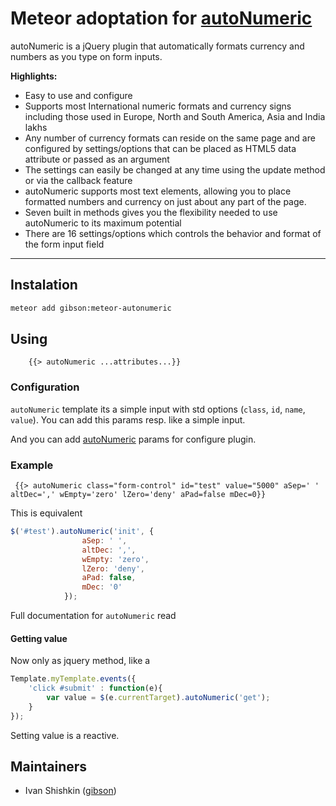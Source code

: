 # Meteor adoptation for [autoNumeric](https://github.com/BobKnothe/autoNumeric)

autoNumeric is a jQuery plugin that automatically formats currency and numbers as you type on form inputs. 

**Highlights:**
- Easy to use and configure
- Supports most International numeric formats and currency signs including those used in Europe, North and South America, Asia and India lakhs
- Any number of currency formats can reside on the same page and are configured by settings/options that can be placed as HTML5 data attribute or passed as an argument
- The settings can easily be changed at any time using the update method or via the callback feature
- autoNumeric supports most text elements, allowing you to place formatted numbers and currency on just about any part of the page.
- Seven built in methods gives you the flexibility needed to use autoNumeric to its maximum potential
- There are 16 settings/options which controls the behavior and format of the form input field

****

## Instalation

```sh
meteor add gibson:meteor-autonumeric
```
## Using
```
    {{> autoNumeric ...attributes...}}
```
### Configuration
``` autoNumeric ``` template its a simple input with std options (```class```, ```id```, ```name```, ```value```).
You can add this params resp. like a simple input.

And you can add [autoNumeric](https://github.com/BobKnothe/autoNumeric) params for configure plugin.

### Example
``` {{> autoNumeric class="form-control" id="test" value="5000" aSep=' ' altDec=',' wEmpty='zero' lZero='deny' aPad=false mDec=0}}```

This is equivalent
```javascript
$('#test').autoNumeric('init', {
                aSep: ' ',
                altDec: ',',
                wEmpty: 'zero',
                lZero: 'deny',
                aPad: false,
                mDec: '0'
            });
```
Full documentation for ```autoNumeric``` read 

#### Getting value
Now only as jquery method, like a
```javascript
Template.myTemplate.events({
    'click #submit' : function(e){
        var value = $(e.currentTarget).autoNumeric('get');
    }
});
```

Setting value is a reactive.

## Maintainers

- Ivan Shishkin ([gibson](https://github.com/gibson))
